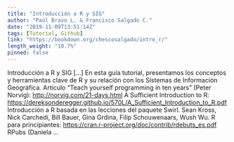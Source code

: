```yaml
---
title: "Introducción a R y SIG"
author: "Paúl Bravo L. & Francisco Salgado C."
date: "2019-11-09T13:51:14Z"
tags: [Tutorial, Github]
link: "https://bookdown.org/chescosalgado/intro_r/"
length_weight: "10.7%"
pinned: false
---
```


Introducción a R y SIG [...] En esta guía tutorial, presentamos los conceptos y herramientas clave de R y su relación con los Sistemas de Información Geográfica. Articulo “Teach yourself programming in ten years” (Peter Norvig): http://norvig.com/21-days.html A Sufficient Introduction to R: https://dereksonderegger.github.io/570L/A_Sufficient_Introduction_to_R.pdf Introducción a R basada en las lecciones del paquete Swirl. Sean Kross, Nick Carchedi, Bill Bauer, Gina Grdina, Filip Schouwenaars, Wush Wu. R para principiantes: https://cran.r-project.org/doc/contrib/rdebuts_es.pdf RPubs (Daniela ...
